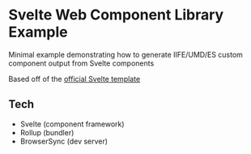 # Svelte Web Component Library Example

Minimal example demonstrating how to generate IIFE/UMD/ES custom component output from Svelte components

Based off of the [official Svelte template](https://github.com/sveltejs/template)

## Tech

- Svelte (component framework)
- Rollup (bundler)
- BrowserSync (dev server)
